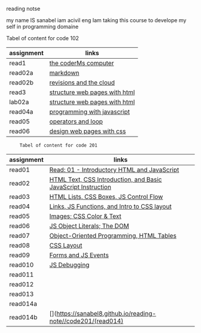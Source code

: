 reading notse


my name IS sanabel iam acivil eng Iam taking this course to develope my self in programming domaine 

Tabel of content for code 102



 | assignment  |             links                              |
 | ------------|------------------------------------------------|
 |  read1      |   [the coderMs computer](read1)                |
 |  read02a    |   [markdown](read02a)                          |
 |  read02b    |   [revisions and the cloud](read02b)           |
 |  read3      |   [structure web pages with html](read3)       |
 |  lab02a     |   [structure web pages with html](lab02a)      |
 |  read04a    |   [programming with javascript ](read04a)      | 
 |  read05     |   [operators and loop](read05)                 |
 |  read06     |   [design web pages with css](read06)          |



         Tabel of content for code 201

 
 | assignment  |   links                                                                                                              | 
 |-------------|--------------------------------------------------------------------------------------------------------------------  |
 |  read01     |   [Read: 01 - Introductory HTML and JavaScript](https://sanabel8.github.io/reading-note//code201/read01)             |
 |  read02     |   [HTML Text, CSS Introduction, and Basic JavaScript Instruction](https://sanabel8.github.io/reading-note//read02)   |
 |  read03     |   [HTML Lists, CSS Boxes, JS Control Flow](https://sanabel8.github.io/reading-note//code201/read03)                  |
 |  read04     |   [Links, JS Functions, and Intro to CSS layout](https://sanabel8.github.io/reading-note//code201/read04)            |
 |  read05     |   [Images; CSS Color & Text](https://sanabel8.github.io/reading-note//code201/read05)                                |
 |  read06     |   [JS Object Literals; The DOM](https://sanabel8.github.io/reading-note//code201/read06)                             | 
 |  read07     |   [Object-Oriented Programming, HTML Tables](https://sanabel8.github.io/reading-note//code201/read07)                |
 |  read08     |   [ CSS Layout](https://sanabel8.github.io/reading-note//code201/read08)                                             |
 |  read09     |   [Forms and JS Events](https://sanabel8.github.io/reading-note//code201/read09)                                     | 
 |  read010    |   [JS Debugging](https://sanabel8.github.io/reading-note//code201/read010)                                           |
 |  read011    |   [](https://sanabel8.github.io/reading-note//code201/read011)                                                       |
 |  read012    |   [](https://sanabel8.github.io/reading-note//code201/read012)                                                       | 
 |  read013    |   [](https://sanabel8.github.io/reading-note//code201/read013)                                                       |
 |  read014a   |   [](https://sanabel8.github.io/reading-note//code201/read014a)                                                      |
 |  read014b   |   [](https://sanabel8.github.io/reading-note//code201/(read014)                                                      | |                                                                                                                                              | 
                                                    